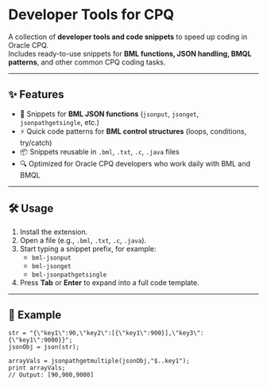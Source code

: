 # Developer Tools for CPQ

A collection of **developer tools and code snippets** to speed up coding in Oracle CPQ.  
Includes ready-to-use snippets for **BML functions, JSON handling, BMQL patterns**, and other common CPQ coding tasks.

---

## ✨ Features
- 🚀 Snippets for **BML JSON functions** (`jsonput`, `jsonget`, `jsonpathgetsingle`, etc.)
- ⚡ Quick code patterns for **BML control structures** (loops, conditions, try/catch)
- 📦 Snippets reusable in `.bml`, `.txt`, `.c`, `.java` files
- 🔍 Optimized for Oracle CPQ developers who work daily with BML and BMQL

---

## 🛠️ Usage
1. Install the extension.
2. Open a file (e.g., `.bml`, `.txt`, `.c`, `.java`).
3. Start typing a snippet prefix, for example:
   - `bml-jsonput`
   - `bml-jsonget`
   - `bml-jsonpathgetsingle`
4. Press **Tab** or **Enter** to expand into a full code template.

---

## 📖 Example

```bml
str = "{\"key1\":90,\"key2\":[{\"key1\":900}],\"key3\":{\"key1\":9000}}";
jsonObj = json(str);

arrayVals = jsonpathgetmultiple(jsonObj,"$..key1");
print arrayVals;
// Output: [90,900,9000]
